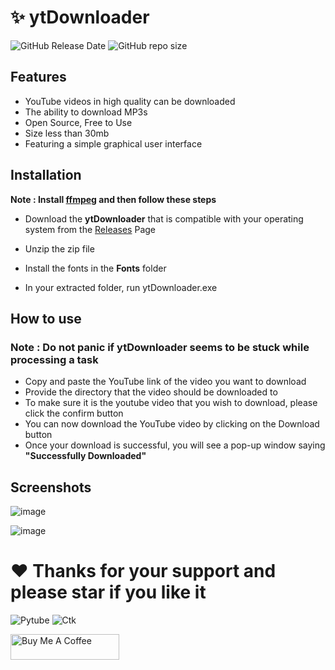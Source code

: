 # ✨ ytDownloader 

<img alt="GitHub Release Date" src="https://img.shields.io/github/release-date/kavindu-aka-sid/ytdownloader"> <img alt="GitHub repo size" src="https://img.shields.io/github/repo-size/kavindu-aka-sid/ytdownloader">

## Features 

- YouTube videos in high quality can be downloaded
- The ability to download MP3s
- Open Source, Free to Use
- Size less than 30mb
- Featuring a simple graphical user interface

## Installation

**Note : Install [ffmpeg](https://ffmpeg.org/) and then follow these steps**

- Download the **ytDownloader** that is compatible with your operating system from the [Releases](https://github.com/kavindu-aka-sid/ytDownloader/releases) Page

- Unzip the zip file
- Install the fonts in the **Fonts** folder
- In your extracted folder, run ytDownloader.exe

## How to use

### Note : Do not panic if ytDownloader seems to be stuck while processing a  task

- Copy and paste the YouTube link of the video you want to download  
- Provide the directory that the video should be downloaded to
- To make sure it is the youtube video that you wish to download, please click the confirm button
- You can now download the YouTube video by clicking on the Download button 
- Once your download is successful, you will see a pop-up window saying **"Successfully Downloaded"**

## Screenshots
![image](https://user-images.githubusercontent.com/81173459/173237013-e5aed54b-869b-4e08-a923-1f3fed523ae7.png)



![image](https://user-images.githubusercontent.com/81173459/173237038-3ff1e1cf-d8fa-4140-8455-10fb16c80e96.png)



# ❤ Thanks for your support and please star if you like it
<img alt="Pytube" src="https://img.shields.io/badge/Made%20with-Pytube-9cf?style=for-the-badge&logo=github">
<img alt="Ctk" src="https://img.shields.io/badge/GUI%20was%20Made%20Using-CustomTkinter-9cf?style=for-the-badge&logo=github">


<a href="https://www.buymeacoffee.com/kavindunimsara" target="_blank"><img src="https://cdn.buymeacoffee.com/buttons/default-orange.png" alt="Buy Me A Coffee" height="41" width="174"></a>
